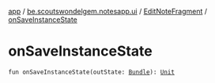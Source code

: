 [app](../../index.md) / [be.scoutswondelgem.notesapp.ui](../index.md) / [EditNoteFragment](index.md) / [onSaveInstanceState](./on-save-instance-state.md)

# onSaveInstanceState

`fun onSaveInstanceState(outState: `[`Bundle`](https://developer.android.com/reference/android/os/Bundle.html)`): `[`Unit`](https://kotlinlang.org/api/latest/jvm/stdlib/kotlin/-unit/index.html)